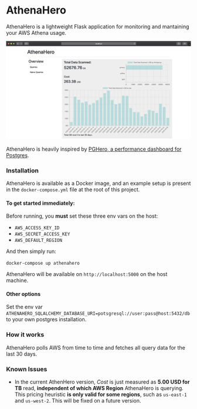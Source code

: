 # AthenaHero
AthenaHero is a lightweight Flask application for monitoring and mantaining your AWS Athena usage.

![](athenahero-home.jpg?raw=true "AthenaHero Home")

AthenaHero is heavily inspired by [PGHero, a performance dashboard for Postgres](https://github.com/ankane/pghero).

### Installation

AthenaHero is available as a Docker image, and an example setup is present in the `docker-compose.yml` file at the root of this project.

#### To get started immediately:
Before running, you **must** set these three env vars on the host:
- `AWS_ACCESS_KEY_ID`
- `AWS_SECRET_ACCESS_KEY`
- `AWS_DEFAULT_REGION`

And then simply run:

```docker-compose up athenahero```

AthenaHero will be available on `http://localhost:5000` on the host machine.

#### Other options

Set the env var `ATHENAHERO_SQLALCHEMY_DATABASE_URI=potsgresql://user:pass@host:5432/db` to your own postgres installation. 

### How it works
AthenaHero polls AWS from time to time and fetches all query data for the last 30 days. 

### Known Issues

- In the current AthenHero version, _Cost_ is just measured as **5.00 USD for TB** read, **independent of which AWS Region** AthenaHero is querying. This pricing heuristic **is only valid for some regions**, such as `us-east-1` and `us-west-2`. This will be fixed on a future version.  
